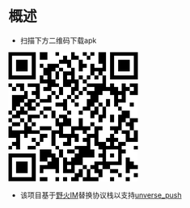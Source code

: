 # 概述
* 扫描下方二维码下载apk  

![qr-chatapk](qr-chat.png)

* 该项目基于[野火IM](https://github.com/wildfirechat/android-chat)替换协议栈以支持[unverse_push](https://github.com/comsince/universe_push)